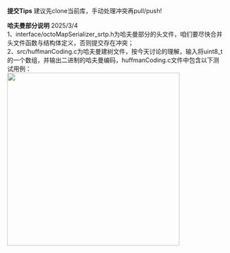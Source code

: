 **提交Tips** 建议先clone当前库，手动处理冲突再pull/push!  

**哈夫曼部分说明**  2025/3/4  
  1、interface/octoMapSerializer_srtp.h为哈夫曼部分的头文件，咱们要尽快合并头文件函数与结构体定义，否则提交存在冲突；  
  2、src/huffmanCoding.c为哈夫曼建树文件，按今天讨论的理解，输入将uint8_t的一个数组，并输出二进制的哈夫曼编码，huffmanCoding.c文件中包含以下测试用例：  
  <img src="https://github.com/user-attachments/assets/7673ddc6-a56c-4833-8fcb-a74eb80771d0" width="400" />
